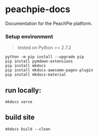 # peachpie-docs

Documentation for the PeachPie platform.

### Setup environment

> tested on Python >= 2.7.2

```
python -m pip install --upgrade pip
pip install pymdown-extensions
pip install mkdocs
pip install mkdocs-awesome-pages-plugin
pip install mkdocs-material
```

## run locally:

```shell
mkdocs serve
```

## build site

```
mkdocs build --clean
```